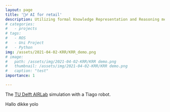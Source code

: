 ```yaml
---
layout: page
title: '👷‍♂️ AI for retail'
description: Utilizing formal Knowledge Representation and Reasoning methods to stock shelves in the supermarket.
# categories:
#   - projects
# tags:
#   - ROS
#   - Uni Project
#   - Python
img: /assets/2021-04-02-KRR/KRR_demo.png
# image: 
#   path: /assets/img/2021-04-02-KRR/KRR demo.png
#   thumbnail: /assets/img/2021-04-02-KRR/KRR demo.png
#   caption: "test"
importance: 1

---
```

 
<div class="row">
    <div class="col-sm mt-3 mt-md-0">
        <img class="img-fluid rounded z-depth-1" src="{{ '/assets/2021-04-02-KRR/KRR_demo.png' | relative_url }}" alt="" title="example image"/>
    </div>
</div>
<div class="caption">
    The <a href="https://icai.ai/airlab-delft/">TU Delft AIRLab</a> simulation with a Tiago robot.
</div>

Hallo dikke yolo